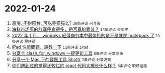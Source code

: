 # 2022-01-24

1. [高层, 不封阳台, 可以养猫猫么?](https://www.v2ex.com/t/830181) `30条评论` `问与答`
1. [海鲜市场买的群晖便宜很多，是否真的靠普？](https://www.v2ex.com/t/830171) `14条评论` `买买买`
1. [2022 年 1 月， windows 轻薄商务本中最能打的是不是就是 matebook 了](https://www.v2ex.com/t/830186) `11条评论` `程序员`
1. [iPad 性能問題，請教一下](https://www.v2ex.com/t/830180) `11条评论` `iPad`
1. [分享个 clash_for_windows 一键更新工具](https://www.v2ex.com/t/830173) `8条评论` `分享创造`
1. [分享一个 Mac 下的截图工具 Shottr](https://www.v2ex.com/t/830172) `7条评论` `分享发现`
1. [你们遇到过的觉得比较烂的 react 代码大概长什么样？](https://www.v2ex.com/t/830183) `6条评论` `职场话题`
